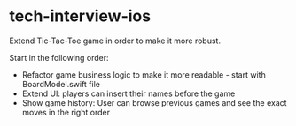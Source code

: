 # tech-interview-ios
Extend Tic-Tac-Toe game in order to make it more robust.

Start in the following order:
- Refactor game business logic to make it more readable - start with BoardModel.swift file
- Extend UI: players can insert their names before the game
- Show game history: User can browse previous games and see the exact moves in the right order
